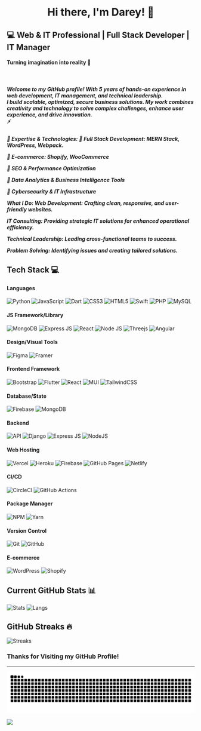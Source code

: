<h1 align="center"> Hi there, I'm Darey! 👋 </br> </h1>
<h2 align="left"> 💻 Web & IT Professional | Full Stack Developer | IT Manager </h2>
<h4 align="left"> Turning imagination into reality 🚀 </br> </h4> 

<p align="center"> <a href="https://itsvg.in" target="_blank"><img alt="" src="https://img.shields.io/badge/Portfolio-000?logo=vercel&logoColor=yellow&style=for-the-badge" style="vertical-align:center" /></a>
<a href="https://twitter.com/crypticlarkson" target="_blank"><img alt="" src="https://img.shields.io/badge/Twitter-000?logo=X&logoColor=ffffff&style=for-the-badge" style="vertical-align:center" /></a>
<a href="https://www.linkedin.com/in/oluwadamilare-m-2362b4249/" target="_blank"><img alt="" src="https://img.shields.io/badge/LinkedIn-000?logo=linkedin&logoColor=0A66C2&style=for-the-badge" style="vertical-align:center" /></a>
<a href="https://instagram.com/oluwadamilareclarkson" target="_blank"><img alt="" src="https://img.shields.io/badge/Instagram-000?style=for-the-badge&logo=Instagram&logoColor=E4405F" style="vertical-align:center" /></a> </br> </p>


<h5> Welcome to my GitHub profile!
With 5 years of hands-on experience in web development, IT management, and technical leadership. </br> I build scalable, optimized, secure business solutions.
My work combines creativity and technology to solve complex challenges, enhance user experience, and drive innovation.</br> ⚡</h5>

<h5> 
🚀 Expertise & Technologies:
🌟 Full Stack Development: MERN Stack, WordPress, Webpack.

🌟 E-commerce: Shopify, WooCommerce

🌟 SEO & Performance Optimization

🌟 Data Analytics & Business Intelligence Tools

🌟 Cybersecurity & IT Infrastructure

What I Do:
Web Development: Crafting clean, responsive, and user-friendly websites.

IT Consulting: Providing strategic IT solutions for enhanced operational efficiency.

Technical Leadership: Leading cross-functional teams to success.

Problem Solving: Identifying issues and creating tailored solutions.
</h5>


## Tech Stack 💻

#### Languages
![Python](https://img.shields.io/badge/-Python-000?style=for-the-badge&logo=python)
![JavaScript](https://img.shields.io/badge/-JavaScript-000?style=for-the-badge&logo=javascript)
![Dart](https://img.shields.io/badge/dart-000?style=for-the-badge&logo=dart&logoColor=red)
![CSS3](https://img.shields.io/badge/-CSS3-000?style=for-the-badge&logo=css3)
![HTML5](https://img.shields.io/badge/-HTML5-000?style=for-the-badge&logo=html5)
![Swift](https://img.shields.io/badge/-Swift-000?style=for-the-badge&logo=swift)
![PHP](https://img.shields.io/badge/-PHP-000?style=for-the-badge&logo=php)
![MySQL](https://img.shields.io/badge/-MySQL-000?style=for-the-badge&logo=mysql)

#### JS Framework/Library
![MongoDB](https://img.shields.io/badge/-MongoDB-000?style=for-the-badge&logo=mongodb)
![Express JS](https://img.shields.io/badge/-ExpressJS-000?style=for-the-badge&logo=expressjs)
![React](https://img.shields.io/badge/-ReactJS-000?style=for-the-badge&logo=react)
![Node JS](https://img.shields.io/badge/-NodeJS-000?style=for-the-badge&logo=node.js)
![Threejs](https://img.shields.io/badge/-ThreeJS-000?style=for-the-badge&logo=three.js)
![Angular](https://img.shields.io/badge/-AngularJS-000?style=for-the-badge&logo=angular)

#### Design/Visual Tools
![Figma](https://img.shields.io/badge/-Figma-000?style=for-the-badge&logo=figma)
![Framer](https://img.shields.io/badge/-Framer-000?style=for-the-badge&logo=framer)

#### Frontend Framework
![Bootstrap](https://img.shields.io/badge/-Bootstrap-000?style=for-the-badge&logo=bootstrap)
![Flutter](https://img.shields.io/badge/-Flutter-000?style=for-the-badge&logo=flutter)
![React](https://img.shields.io/badge/-ReactJS-000?style=for-the-badge&logo=react)
![MUI](https://img.shields.io/badge/-MUI-000?style=for-the-badge&logo=mui)
![TailwindCSS](https://img.shields.io/badge/-TailwindCSS-000?style=for-the-badge&logo=tailwind-css)


#### Database/State
![Firebase](https://img.shields.io/badge/-Firebase-000?style=for-the-badge&logo=firebase)
![MongoDB](https://img.shields.io/badge/-MongoDB-000?style=for-the-badge&logo=mongodb)


#### Backend
![API](https://img.shields.io/badge/-API-000?style=for-the-badge&logo=fastapi)
![Django](https://img.shields.io/badge/-Django-000?style=for-the-badge&logo=django&logoColor=pink)
![Express JS](https://img.shields.io/badge/-ExpressJS-000?style=for-the-badge&logo=express)
![NodeJS](https://img.shields.io/badge/-NodeJS-000?style=for-the-badge&logo=node.js&logoColor=pink)

#### Web Hosting
![Vercel](https://img.shields.io/badge/-Vercel-000?style=for-the-badge&logo=vercel)
![Heroku](https://img.shields.io/badge/-Heroku-000?style=for-the-badge&logo=heroku)
![Firebase](https://img.shields.io/badge/-Firebase-000?style=for-the-badge&logo=firebase)
![GitHub Pages](https://img.shields.io/badge/-GitHub%20Pages-000?style=for-the-badge&logo=github)
![Netlify](https://img.shields.io/badge/-Netlify-000?style=for-the-badge&logo=netlify)

#### CI/CD
![CircleCI](https://img.shields.io/badge/-circle%20ci-000?style=for-the-badge&logo=circleci)
![GitHub Actions](https://img.shields.io/badge/-github%20actions-000?style=for-the-badge&logo=githubactions)

#### Package Manager
![NPM](https://img.shields.io/badge/-NPM-000?style=for-the-badge&logo=npm)
![Yarn](https://img.shields.io/badge/-yarn-000?style=for-the-badge&logo=yarn)

#### Version Control
![Git](https://img.shields.io/badge/-Git-000?style=for-the-badge&logo=git)
![GitHub](https://img.shields.io/badge/-GitHub-000?style=for-the-badge&logo=github)

#### E-commerce
![WordPress](https://img.shields.io/badge/-Wordpress-000?style=for-the-badge&logo=wordpress)
![Shopify](https://img.shields.io/badge/-Shopify-000?style=for-the-badge&logo=shopify)



<!--
![Python](https://img.shields.io/badge/python-3670A0?style=for-the-badge&logo=python&logoColor=ffdd54)
![Adobe Lightroom](https://img.shields.io/badge/Adobe%20Lightroom-31A8FF.svg?style=for-the-badge&logo=Adobe%20Lightroom&logoColor=white)
![Android Studio](https://img.shields.io/badge/Android%20Studio-3DDC84.svg?style=for-the-badge&logo=android-studio&logoColor=white)
![IntelliJ IDEA](https://img.shields.io/badge/IntelliJIDEA-000000.svg?style=for-the-badge&logo=intellij-idea&logoColor=white)
![Visual Studio Code](https://img.shields.io/badge/Visual%20Studio%20Code-0078d7.svg?style=for-the-badge&logo=visual-studio-code&logoColor=white) -->

## Current GitHub Stats 📊
![Stats](https://github-readme-stats.vercel.app/api?username=damilarey-Mo&show_icons=true&hide_border=false&theme=jolly&count_private=true&include_all_commits=true)
![Langs](https://github-readme-stats.vercel.app/api/top-langs/?username=damilarey-Mo&show_icons=true&hide_border=false&theme=jolly&count_private=true&include_all_commits=true&layout=compact)

## GitHub Streaks 🔥
![Streaks](http://github-readme-streak-stats.herokuapp.com?user=VishwaGauravIn&theme=jolly&date_format=j%20M%5B%20Y%5D)

<!--
## Latest Tweet 🐦  
[![](https://gtce.itsvg.in/api?username=VishwaGauravIn&theme=jolly&response=false)](https://github.com/VishwaGauravIn/github-twitter-card-embed)
Twitter API pricing changes Killed this tool sadly
-->

### Thanks for Visiting my GitHub Profile!

---
<p align="center">
<img src="https://github.com/VishwaGauravIn/VishwaGauravIn/blob/output/github-contribution-grid-snake.svg">
</p>

[![](https://visitcount.itsvg.in/api?id=VishwaGauravIn&pretty=true)](https://visitcount.itsvg.in)
